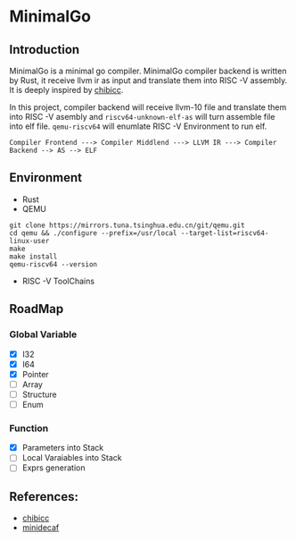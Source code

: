 # MinimalGo

## Introduction

MinimalGo is a minimal go compiler. MinimalGo compiler backend is written by Rust, it receive llvm ir as input and translate them into RISC -V assembly. It is deeply inspired by [chibicc](https://github.com/rui314/chibicc).  
  
In this project, compiler backend will receive llvm-10 file and translate them into RISC -V asembly and `riscv64-unknown-elf-as` will turn assemble file into elf file. `qemu-riscv64` will enumlate RISC -V Environment to run elf.

```
Compiler Frontend ---> Compiler Middlend ---> LLVM IR ---> Compiler Backend --> AS --> ELF
```

## Environment
- Rust
- QEMU 
```
git clone https://mirrors.tuna.tsinghua.edu.cn/git/qemu.git
cd qemu && ./configure --prefix=/usr/local --target-list=riscv64-linux-user
make
make install
qemu-riscv64 --version
```
- RISC -V ToolChains

## RoadMap
### Global Variable
- [x] I32
- [x] I64
- [x] Pointer
- [ ] Array
- [ ] Structure
- [ ] Enum

### Function 
- [x] Parameters into Stack
- [ ] Local Varaiables into Stack
- [ ] Exprs generation

## References:
- [chibicc](https://github.com/rui314/chibicc)
- [minidecaf](https://decaf-lang.github.io/minidecaf-tutorial/)